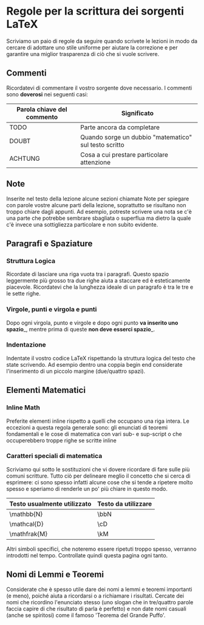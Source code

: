 # Regole per la scrittura dei sorgenti LaTeX

Scriviamo un paio di regole da seguire quando scrivete le lezioni in modo da
cercare di adottare uno stile uniforme per aiutare la correzione e per garantire
una miglior trasparenza di ciò che si vuole scrivere.

## Commenti

Ricordatevi di commentare il vostro sorgente dove necessario. I commenti sono
__doverosi__ nei seguenti casi:

| Parola chiave del commento | Significato |
| --- | --- |
| TODO | Parte ancora da completare |
| DOUBT | Quando sorge un dubbio "matematico" sul testo scritto |
| ACHTUNG | Cosa a cui prestare particolare attenzione |

## Note

Inserite nel testo della lezione alcune sezioni chiamate Note per spiegare con
parole vostre alcune parti della lezione, soprattutto se risultano non troppo
chiare dagli appunti. Ad esempio, potreste scrivere una nota se c'è una parte
che potrebbe sembrare sbagliata o superflua ma dietro la quale c'è invece una
sottigliezza particolare e non subito evidente.

## Paragrafi e Spaziature

### Struttura Logica

Ricordate di lasciare una riga vuota tra i paragrafi. Questo spazio leggermente
più grosso tra due righe aiuta a staccare ed è esteticamente
piacevole. Ricordatevi che la lunghezza ideale di un paragrafo è tra le tre e le
sette righe.

### Virgole, punti e virgola e punti

Dopo ogni virgola, punto e virgole e dopo ogni punto __va inserito uno
spazio___, mentre prima di queste __non deve esserci spazio___.

### Indentazione

Indentate il vostro codice LaTeX rispettando la struttura logica del testo che
state scrivendo. Ad esempio dentro una coppia begin end considerate
l'inserimento di un piccolo margine (due/quattro spazi).

## Elementi Matematici

### Inline Math

Preferite elementi inline rispetto a quelli che occupano una riga intera. Le
eccezioni a questa regola generale sono: gli enunciati di teoremi fondamentali e
le cose di matematica con vari sub- e sup-script o che occuperebbero troppe
righe se scritte inline

### Caratteri speciali di matematica

Scriviamo qui sotto le sostituzioni che vi dovere ricordare di fare sulle più
comuni scritture. Tutto ciò per delineare meglio il concetto che si cerca di
esprimere: ci sono spesso infatti alcune cose che si tende a ripetere molto
spesso e speriamo di renderle un po' più chiare in questo modo.

| Testo usualmente utilizzato | Testo da utilizzare |
| --- | --- |
| \mathbb{N} | \bbN |
| \mathcal{D} | \cD |
| \mathfrak{M} | \kM |

Altri simboli specifici, che noteremo essere ripetuti troppo spesso, verranno
introdotti nel tempo. Controllate quindi questa pagina ogni tanto.

## Nomi di Lemmi e Teoremi

Considerate che è spesso utile dare dei nomi a lemmi e teoremi importanti (e
meno), poiché aiuta a ricordarsi o a richiamare i risultati. Cercate dei nomi
che ricordino l'enunciato stesso (uno slogan che in tre/quattro parole faccia
capire di che risultato di parla è perfetto) e non date nomi casuali (anche se
spiritosi) come il famoso 'Teorema del Grande Puffo'.

